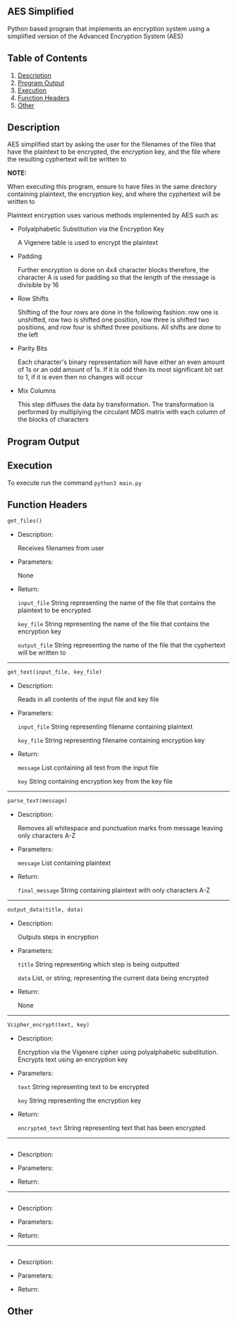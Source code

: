 ## AES Simplified

Python based program that implements an encryption system using a simplified version of the Advanced Encryption System (AES)

## Table of Contents

1. [Description](#description)
2. [Program Output](#output)
3. [Execution](#exe)
4. [Function Headers](#function)
5. [Other](#other)

## Description <a name="description"></a>

AES simplified start by asking the user for the filenames of the files that have the plaintext to be encrypted, the encryption key, and the file where the resulting cyphertext will be written to

**NOTE:**

When executing this program, ensure to have files in the same directory containing plaintext, the encryption key, and where the cyphertext will be written to


Plaintext encryption uses various methods implemented by AES such as:

- Polyalphabetic Substitution via the Encryption Key

	A Vigenere table is used to encrypt the plaintext

- Padding

	Further encryption is done on 4x4 character blocks therefore, the character A is used for padding so that the length of the message is divisible by 16

- Row Shifts

	Shifting of the four rows are done in the following fashion: row one is unshifted, row two is shifted one position, row three is shifted two positions, and row four is shifted three positions. All shifts are done to the left

- Parity Bits

	Each character's binary representation will have either an even amount of 1s or an odd amount of 1s. If it is odd then its most significant bit set to 1, if it is even then no changes will occur

- Mix Columns

	This step diffuses the data by transformation. The transformation is performed by multiplying the circulant MDS matrix with each column of the blocks of characters

## Program Output <a name="output"></a>


## Execution <a name="exe"></a>

To execute run the command `python3 main.py`

## Function Headers <a name="function"></a>

``` python
get_files()
```

- Description:

	Receives filenames from user

- Parameters:

	None

- Return:

	`input_file` String representing the name of the file that contains the plaintext to be encrypted

	`key_file` String representing the name of the file that contains the encryption key

	`output_file` String representing the name of the file that the cyphertext will be written to

---

``` python
get_text(input_file, key_file)
```

- Description:

	Reads in all contents of the input file and key file

- Parameters:

	`input_file` String representing filename containing plaintext

	`key_file` String representing filename containing encryption key

- Return:

	`message` List containing all text from the input file

	`key` String containing encryption key from the key file

---

``` python
parse_text(message)
```

- Description:

	Removes all whitespace and punctuation marks from message leaving only characters A-Z

- Parameters:

	`message` List containing plaintext

- Return:

	`final_message` String containing plaintext with only characters A-Z

---

``` python
output_data(title, data)
```

- Description:

	Outputs steps in encryption

- Parameters:

	`title` String representing which step is being outputted

	`data` List, or string, representing the current data being encrypted

- Return:

	None

---

``` python
Vcipher_encrypt(text, key)
```

- Description:

	Encryption via the Vigenere cipher using polyalphabetic substitution. Encrypts text using an encryption key

- Parameters:

	`text` String representing text to be encrypted

	`key` String representing the encryption key

- Return:

	`encrypted_text` String representing text that has been encrypted

---

``` python
```

- Description:



- Parameters:



- Return:

---

``` python
```

- Description:



- Parameters:



- Return:

---

``` python
```

- Description:



- Parameters:



- Return:

## Other <a name="other"></a>
